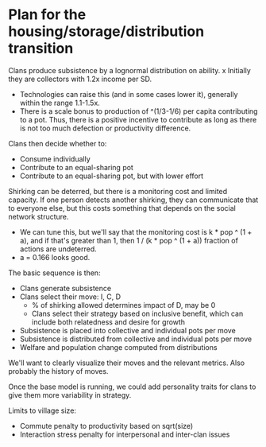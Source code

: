 # Plan for the housing/storage/distribution transition

Clans produce subsistence by a lognormal distribution on
ability.
x Initially they are collectors with 1.2x income per SD.
- Technologies can raise this (and in some cases lower it),
  generally within the range 1.1-1.5x.
- There is a scale bonus to production of ^(1/3-1/6) per
  capita contributing to a pot. Thus, there is a positive
  incentive to contribute as long as there is not too much
  defection or productivity difference.

Clans then decide whether to:
- Consume individually
- Contribute to an equal-sharing pot
- Contribute to an equal-sharing pot, but with lower effort

Shirking can be deterred, but there is a monitoring cost
and limited capacity. If one person detects another shirking,
they can communicate that to everyone else, but this costs
something that depends on the social network structure.
- We can tune this, but we'll say that the monitoring cost
  is k * pop ^ (1 + a), and if that's greater than 1, then
  1 / (k * pop ^ (1 + a)) fraction of actions are undeterred.
- a = 0.166 looks good.

The basic sequence is then:
- Clans generate subsistence
- Clans select their move: I, C, D
  - % of shirking allowed determines impact of D, may be 0
  - Clans select their strategy based on inclusive benefit,
    which can include both relatedness and desire for growth
- Subsistence is placed into collective and individual pots
  per move
- Subsistence is distributed from collective and individual
  pots per move
- Welfare and population change computed from distributions

We'll want to clearly visualize their moves and the relevant
metrics. Also probably the history of moves.

Once the base model is running, we could add personality traits
for clans to give them more variability in strategy.

Limits to village size:
- Commute penalty to productivity based on sqrt(size)
- Interaction stress penalty for interpersonal and inter-clan
  issues
